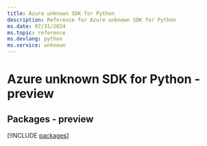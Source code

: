 ```yaml
---
title: Azure unknown SDK for Python
description: Reference for Azure unknown SDK for Python
ms.date: 07/31/2024
ms.topic: reference
ms.devlang: python
ms.service: unknown
---
```

# Azure unknown SDK for Python - preview
## Packages - preview
[!INCLUDE [packages](unknown-index.md)]